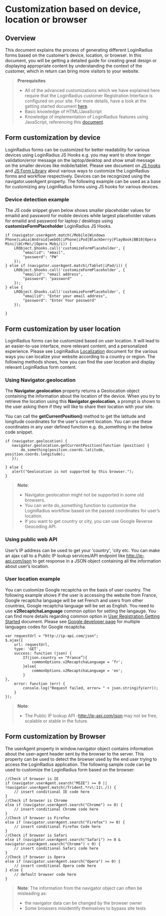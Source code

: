 # Customization based on device, location or browser

## Overview
 
This document explains the process of generating different LoginRadius forms based on the customer’s device, location, or browser. In this document, you will be getting a detailed guide for creating great design or displaying appropriate content by understanding the context of the customer, which in return can bring more visitors to your website.


> **Prerequisites**
>-  All of the advanced customizations which we have explained here require that the LoginRadius customer Registration Interface is configured on your site. For more details, have a look at the getting started document [here](/api/v2/user-registration/user-registration-getting-started#installation1).
>- Basic knowledge of HTML/JavaScript
>- Knowledge of implementation of LoginRadius features using JavaScript, referencing this [document](/libraries/js-libraries/getting-started/).


## Form customization by device 

LoginRadius forms can be customized for better readability for various devices using LoginRadius JS Hooks e.g. you may want to show longer validation/error message on the laptop/desktop and show small message on the smaller devices like mobile/tablet. Please see document on [JS hooks](/api/v2/deployment/js-libraries/javascript-hooks) and [JS Form Library](/api/v2/deployment/js-libraries/js-form-library/)
about various ways to customize the LoginRadius forms and workflow respectively.  Devices can be recognized using the navigator.userAgent property. The following example can be used as a base for customizing any LoginRadius forms using JS hooks for various devices.

### Device detection example

The JS code snippet given below shows smaller placeholder values for emailid and password for mobile devices while largest placeholder values for emailid and password for laptop / desktops using **customizeFormPlaceholder** LoginRadius JS Hooks.

```
if (navigator.userAgent.match(/Mobile|Windows Phone|Lumia|Android|webOS|iPhone|iPod|Blackberry|PlayBook|BB10|Opera Mini|\bCrMo\/|Opera Mobi/i)) {
    LRObject.$hooks.call('customizeFormPlaceholder', {
        "emailid": "email",
        "password": "PW"
    });
} else if (navigator.userAgent.match(/Tablet|iPad/i)) {
    LRObject.$hooks.call('customizeFormPlaceholder', {
        "emailid": "email address",
        "password": "password"
    });
} else {
    LRObject.$hooks.call('customizeFormPlaceholder', {
        "emailid": "Enter your email address",
        "password": "Enter Your password"
    });

}
```
## Form customization by user location

LoginRadius forms can be customized based on user location. It will lead to an easier-to-use interface, more relevant content, and a personalized experience. Please see LoginRadius [Localization](/api/v2/deployment/js-libraries/localization) document for the various ways you can localize your website according to a country or region. The following methods shows, how you can find the user location and display relevant LoginRadius form content.

### Using Navigator.geolocation 

The **Navigator.geolocation** property returns a Geolocation object containing the information about the location of the device. When you try to retrieve the location using this **Navigator.geolocation**, a prompt is shown to the user asking them if they will like to share their location with your site.

You can call the **getCurrentPosition()** method to get the latitude and longitude coordinates for the user's current location. You can use these coordinates in any user defined function e.g. do_something in the below code snippet.

```
if (navigator.geolocation) {
   navigator.geolocation.getCurrentPosition(function (position) {
       do_something(position.coords.latitude, position.coords.longitude);
   });

} else {
   alert("Geolocation is not supported by this browser.");
}
```

>**Note**:  
>- Navigator.geolocation might not be supported in some old browsers. 
>- You can write do_something function to customize the LoginRadius workflow based on the passed coordinates for user’s location.
>- If you want to get country or city, you can use Google Reverse Geocoding API.

### Using public web API 


User’s IP address can be used to get your 'country', 'city  etc. You can make an ajax call to a Public IP lookup services/API endpoint like http://ip-api.com/json to get response in a JSON object containing all the information about user’s location. 

### User location example 

You can customize Google recaptcha on the basis of user country. The following example shows if the user is accessing the website from France, Google recaptcha language will be set French and users from other countries, Google recaptcha language will be set as English. You need to use **v2RecaptchaLanguage** common option for setting the langauge. You can find more details regarding common option in [User Registration Getting Started](/api/v2/deployment/js-libraries/getting-started) document. Please see [Google developer page](https://developers.google.com/recaptcha/docs/language) for multiple languages codes for Google recaptcha.

```
var requestUrl = "http://ip-api.com/json";
$.ajax({
    url: requestUrl,
    type: 'GET',
    success: function (json) {
        If(json.country == "France”){
            commonOptions.v2RecaptchaLanguage = ‘fr';
        }else{
            commonOptions.v2RecaptchaLanguage = 'en';
        }
},
    error: function (err) {
        console.log("Request failed, error= " + json.stringify(err));
    }
});
```
>**Note**: 
>- The Public IP lookup API -http://ip-api.com/json may not be free, scalable or stable in the future.

## Form customization by Browser

The userAgent property in window.navigator object contains information about the user-agent header sent by the browser to the server. This property can be used to detect the browser used by the end user trying to access the LoginRadius application. The following sample code can be used to customize the LoginRadius form based on the browser:

```
//Check if browser is IE 
if (navigator.userAgent.search("MSIE") >= 0 || !navigator.userAgent.match(/Trident.*rv\:11\./)) {
    // insert conditional IE code here
}
//Check if browser is Chrome
else if (navigator.userAgent.search("Chrome") >= 0) {
    // insert conditional Chrome code here
}
//Check if browser is Firefox 
else if (navigator.userAgent.search("Firefox") >= 0) {
    // insert conditional Firefox Code here
}
//Check if browser is Safari
else if (navigator.userAgent.search("Safari") >= 0 & navigator.userAgent.search("Chrome") < 0) {
    // insert conditional Safari code here
}
//Check if browser is Opera
else if (navigator.userAgent.search("Opera") >= 0) {
    // insert conditional Opera code here
} else {
    // default browser code here
}
```

>**Note**: The information from the navigator object can often be misleading as: 
>- the navigator data can be changed by the browser owner
>- Some browsers misidentify themselves to bypass site tests

